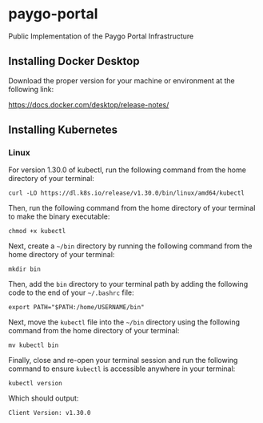 # paygo-portal
Public Implementation of the Paygo Portal Infrastructure

## Installing Docker Desktop

Download the proper version for your machine or environment at the following
link:

https://docs.docker.com/desktop/release-notes/

## Installing Kubernetes

### Linux

For version 1.30.0 of kubectl, run the following command from the home
directory of your terminal:

```curl -LO https://dl.k8s.io/release/v1.30.0/bin/linux/amd64/kubectl```

Then, run the following command from the home directory of your terminal to
make the binary executable:

```chmod +x kubectl```

Next, create a `~/bin` directory by running the following command from the home
directory of your terminal:

```mkdir bin```

Then, add the `bin` directory to your terminal path by adding the following
code to the end of your `~/.bashrc` file:

```
export PATH="$PATH:/home/USERNAME/bin"
```

Next, move the `kubectl` file into the `~/bin` directory using the following
command from the home directory of your terminal:

```mv kubectl bin```

Finally, close and re-open your terminal session and run the following command
to ensure `kubectl` is accessible anywhere in your terminal:

```kubectl version```

Which should output:

```
Client Version: v1.30.0
```
